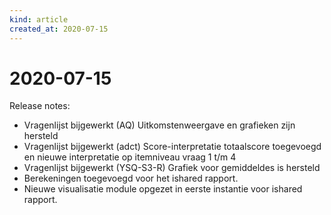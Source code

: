 ```yaml
---
kind: article
created_at: 2020-07-15
---
```


# 2020-07-15

Release notes: 
* Vragenlijst bijgewerkt (AQ) Uitkomstenweergave en grafieken zijn hersteld
* Vragenlijst bijgewerkt (adct) Score-interpretatie totaalscore toegevoegd en nieuwe interpretatie op itemniveau vraag 1 t/m 4
* Vragenlijst bijgewerkt (YSQ-S3-R) Grafiek voor gemiddeldes is hersteld
* Berekeningen toegevoegd voor het ishared rapport.
* Nieuwe visualisatie module opgezet in eerste instantie voor ishared rapport.